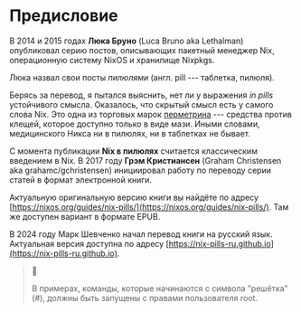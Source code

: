 # Предисловие

В 2014 и 2015 годах **Люка Бруно** (Luca Bruno aka Lethalman) опубликовал серию постов, описывающих пакетный менеджер Nix, операционную систему NixOS и хранилище Nixpkgs.

Люка назвал свои посты *пилюлями* (англ. pill --- таблетка, пилюля).

Берясь за перевод, я пытался выяснить, нет ли у выражения *in pills* устойчивого смысла.
Оказалось, что скрытый смысл есть у самого слова Nix.
Это одна из торговых марок [перметрина](https://ru.wikipedia.org/wiki/%D0%9F%D0%B5%D1%80%D0%BC%D0%B5%D1%82%D1%80%D0%B8%D0%BD) --- средства против клещей, которое доступно только в виде мази.
Иными словами, медицинского Никса ни в пилюлях, ни в таблетках не бывает.

С момента публикации **Nix в пилюлях** считается классическим введением в Nix. В 2017 году **Грэм Кристиансен** (Graham Christensen aka grahamc/gchristensen) инициировал работу по переводу серии статей в формат электронной книги.

Актуальную оригинальную версию книги вы найдёте по адресу [https://nixos.org/guides/nix-pills/](https://nixos.org/guides/nix-pills/).
Там же доступен вариант в формате EPUB.

В 2024 году Марк Шевченко начал перевод книги на русский язык.
Актуальная версия доступна по адресу [https://nix-pills-ru.github.io](https://nix-pills-ru.github.io).

> 🔵
>
> В примерах, команды, которые начинаются с символа "решётка" (#), должны быть запущены с правами пользователя root.
